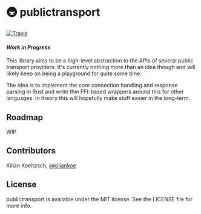 # 🚇 publictransport

[![Travis](https://img.shields.io/travis/kiliankoe/publictransport.svg?style=flat-square)](https://travis-ci.org/kiliankoe/publictransport)

#### *Work in Progress*

This library aims to be a high-level abstraction to the APIs of several public transport providers. It's currently nothing more than an idea though and will likely keep on being a playground for quite some time. 

The idea is to implement the core connection handling and response parsing in Rust and write thin FFI-based wrappers around this for other languages. In theory this will hopefully make stuff easier in the long-term.

## Roadmap

WIP

## Contributors

Kilian Koeltzsch, [@kiliankoe](https://github.com/kiliankoe)

## License

publictransport is available under the MIT license. See the LICENSE file for more info.

